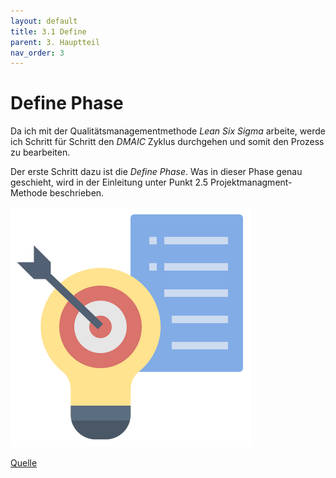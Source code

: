 ```yaml
---
layout: default
title: 3.1 Define
parent: 3. Hauptteil
nav_order: 3
---
```

# Define Phase

Da ich mit der Qualitätsmanagementmethode *Lean Six Sigma* arbeite, werde ich Schritt für Schritt den *DMAIC* Zyklus durchgehen und somit den Prozess zu bearbeiten. 

Der erste Schritt dazu ist die *Define Phase*. Was in dieser Phase genau geschieht, wird in der Einleitung unter Punkt 2.5 Projektmanagment-Methode beschrieben.

![Define](../../ressources/bilder/rsz_defining.png)

[Quelle](../Quellenverzeichnis/index.md#define)



